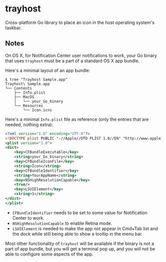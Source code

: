 trayhost
========

Cross-platform Go library to place an icon in the host operating system's taskbar.

Notes
-----

On OS X, for Notification Center user notifications to work, your Go binary that uses `trayhost` must be a part of a standard OS X app bundle.

Here's a minimal layout of an app bundle:

```
$ tree "Trayhost Sample.app"
Trayhost\ Sample.app
└── Contents
    ├── Info.plist
    ├── MacOS
    │   └── your_Go_binary
    └── Resources
        └── Icon.icns
```

Here's a minimal `Info.plist` file as reference (only the entries that are needed, nothing extra):

```XML
<?xml version="1.0" encoding="UTF-8"?>
<!DOCTYPE plist PUBLIC "-//Apple//DTD PLIST 1.0//EN" "http://www.apple.com/DTDs/PropertyList-1.0.dtd">
<plist version="1.0">
<dict>
	<key>CFBundleExecutable</key>
	<string>your_Go_binary</string>
	<key>CFBundleIconFile</key>
	<string>Icon</string>
	<key>CFBundleIdentifier</key>
	<string>YourAppName</string>
	<key>NSHighResolutionCapable</key>
	<true/>
	<key>LSUIElement</key>
	<string>1</string>
</dict>
</plist>
```

-	`CFBundleIdentifier` needs to be set to some value for Notification Center to work.
-	`NSHighResolutionCapable` to enable Retina mode.
-	`LSUIElement` is needed to make the app not appear in Cmd+Tab list and the dock while still being able to show a tooltip in the menu bar.

Most other functionality of `trayhost` will be available if the binary is not a part of app bundle, but you will get a terminal pop up, and you will not be able to configure some aspects of the app.
